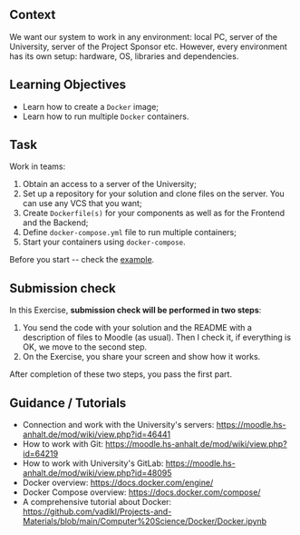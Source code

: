 ## Context

We want our system to work in any environment: local PC, server of the University, server of the Project Sponsor etc. However, every environment has its own setup: hardware, OS, libraries and dependencies.

## Learning Objectives

* Learn how to create a `Docker` image;
* Learn how to run multiple `Docker` containers.

## Task

Work in teams:

1. Obtain an access to a server of the University;
2. Set up a repository for your solution and clone files on the server. You can use any VCS that you want;
3. Create `Dockerfile(s)` for your components as well as for the Frontend and the Backend;
4. Define `docker-compose.yml` file to run multiple containers;
5. Start your containers using `docker-compose`.

Before you start -- check the [example](https://github.com/Perevalov/qa_chatbots_exercises/tree/main/Exercise_7/qanary_example).

## Submission check

In this Exercise, **submission check will be performed in two steps**:
1. You send the code with your solution and the README with a description of files to Moodle (as usual). Then I check it, if everything is OK, we move to the second step.
2. On the Exercise, you share your screen and show how it works.

After completion of these two steps, you pass the first part.

## Guidance / Tutorials

* Connection and work with the University's servers: https://moodle.hs-anhalt.de/mod/wiki/view.php?id=46441
* How to work with Git: https://moodle.hs-anhalt.de/mod/wiki/view.php?id=64219
* How to work with University's GitLab: https://moodle.hs-anhalt.de/mod/wiki/view.php?id=48095
* Docker overview: https://docs.docker.com/engine/
* Docker Compose overview: https://docs.docker.com/compose/
* A comprehensive tutorial about Docker: https://github.com/vadikl/Projects-and-Materials/blob/main/Computer%20Science/Docker/Docker.ipynb
